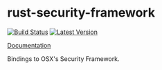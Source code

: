 # rust-security-framework

[![Build Status](https://travis-ci.org/sfackler/rust-security-framework.svg?branch=master)](https://travis-ci.org/sfackler/rust-security-framework) [![Latest Version](https://img.shields.io/crates/v/security-framework.svg)](https://crates.io/crates/security-framework)

[Documentation](https://sfackler.github.io/rust-security-framework/doc/v0.1.2/security_framework)

Bindings to OSX's Security Framework.
